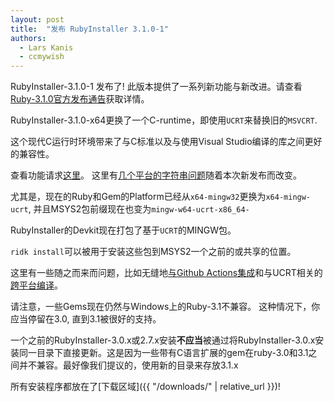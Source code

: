 ```yaml
---
layout: post
title:  "发布 RubyInstaller 3.1.0-1"
authors: 
  - Lars Kanis
  - ccmywish
---
```

RubyInstaller-3.1.0-1 发布了! 此版本提供了一系列新功能与新改进。请查看[Ruby-3.1.0官方发布通告](https://www.ruby-lang.org/en/news/2021/12/25/ruby-3-1-0-released/)获取详情。

RubyInstaller-3.1.0-x64更换了一个C-runtime，即使用`UCRT`来替换旧的`MSVCRT`.

这个现代C运行时环境带来了与C标准以及与使用Visual Studio编译的库之间更好的兼容性。

查看功能请求[这里](https://bugs.ruby-lang.org/issues/17845)。
这里有[几个平台的字符串问题](https://github.com/ruby/ruby/pull/4599)随着本次新发布而改变。

尤其是，现在的Ruby和Gem的Platform已经从`x64-mingw32`更换为`x64-mingw-ucrt`, 并且MSYS2包前缀现在也变为`mingw-w64-ucrt-x86_64-`

RubyInstaller的Devkit现在打包了基于`UCRT`的MINGW包。 

`ridk install`可以被用于安装这些包到MSYS2一个之前的或共享的位置。

这里有一些随之而来而问题，比如无缝地[与Github Actions集成](https://github.com/ruby/setup-ruby/issues/193)和与UCRT相关的[跨平台编译](https://github.com/rake-compiler/rake-compiler-dock/issues/61)。

请注意，一些Gems现在仍然与Windows上的Ruby-3.1不兼容。
这种情况下，你应当停留在3.0, 直到3.1被很好的支持。

一个之前的RubyInstaller-3.0.x或2.7.x安装<b>不应当</b>被通过将RubyInstaller-3.0.x安装同一目录下直接更新。这是因为一些带有C语言扩展的gem在ruby-3.0和3.1之间并不兼容。最好像我们提议的，使用新的目录来存放3.1.x

所有安装程序都放在了[下载区域]({{ "/downloads/" | relative_url }})!
